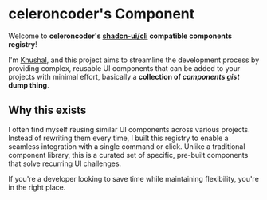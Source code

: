 # celeroncoder's Component

Welcome to **celeroncoder's [shadcn-ui/cli](https://ui.shadcn.com/docs/cli) compatible components registry**!

I'm [Khushal](https://celeroncoder.com), and this project aims to streamline the development process by providing complex, reusable UI components that can be added to your projects with minimal effort, basically a **collection of _components gist_ dump thing**.

## Why this exists

I often find myself reusing similar UI components across various projects. Instead of rewriting them every time, I built this registry to enable a seamless integration with a single command or click. Unlike a traditional component library, this is a curated set of specific, pre-built components that solve recurring UI challenges.

If you're a developer looking to save time while maintaining flexibility, you're in the right place.
